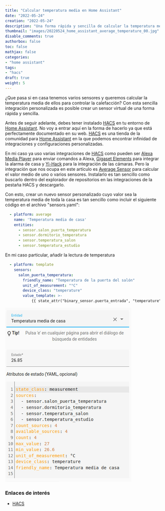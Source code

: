 ```yaml
---
title: "Calcular temperatura media en Home Assistant"
date: "2022-05-24"
creation: "2022-05-24"
description: "Una forma rápida y sencilla de calcular la temperatura media entre un conjunto de sensores"
thumbnail: "images/20220524_home_assistant_average_temperature_00.jpg"
disable_comments: true
authorbox: false
toc: false
mathjax: false
categories:
- "home assistant"
tags:
- "hacs"
draft: true
weight: 5
---
```

¿Que pasa si en casa tenemos varios sensores y queremos calcular la temperatura media de ellos para controlar la calefacción? Con esta sencilla integración personalizada es posible crear un sensor virtual de una forma rápida y sencilla.
<!--more-->
Antes de seguir adelante, debes tener instalado [HACS] en tu entorno de [Home Assistant]. No voy a entrar aquí en la forma de hacerlo ya que está perfectamente documentado en su web. [HACS] es una tienda de la comunidad para [Home Assistant] en la que podemos encontrar infinidad de integraciones y configuraciones personalizadas.

En mi caso ya uso varias integraciones de [HACS] como pueden ser [Alexa Media Player] para enviar comandos a Alexa, [Gigaset Elements] para integrar la alarma de casa y [Yi-Hack] para la integración de las cámaras. Pero la integración que nos ocupa en este artículo es [Average Sensor] para calcular el valor medio de uno o varios sensores. Instalarlo es tan sencillo como buscarlo dentro del explorador de repositorios en las integraciones de la pestaña HACS y descargarlo.

Con esto, crear un nuevo sensor personalizado cuyo valor sea la temperatura media de toda la casa es tan sencillo como incluir el siguiente código en el archivo "sensors.yaml":

``` yaml
  - platform: average
    name: 'Temperatura media de casa'
    entities:
      - sensor.salon_puerta_temperatura
      - sensor.dormitorio_temperatura
      - sensor.temperatura_salon
      - sensor.temperatura_estudio
```

En mi caso particular, añadir la lectura de temperatura

``` yaml
  - platform: template
    sensors:
      salon_puerta_temperatura:
        friendly_name: "Temperatura de la puerta del salón"
        unit_of_measurement: "°C"
        device_class: "temperature"
        value_template: >-
            {{ state_attr("binary_sensor.puerta_entrada", "temperature") | float }}
```




![image-01]

### Enlaces de interés
- [HACS](https://hacs.xyz)

[Alexa Media Player]: https://github.com/custom-components/alexa_media_player
[Average Sensor]: https://github.com/Limych/ha-average
[Gigaset Elements]: https://github.com/dynasticorpheus/gigasetelements-ha
[Yi-Hack]: https://github.com/roleoroleo/yi-hack_ha_integration

[HACS]: https://hacs.xyz
[Home Assistant]: https://www.home-assistant.io

[image-01]: /images/20220524_home_assistant_average_temperature_01.jpg



